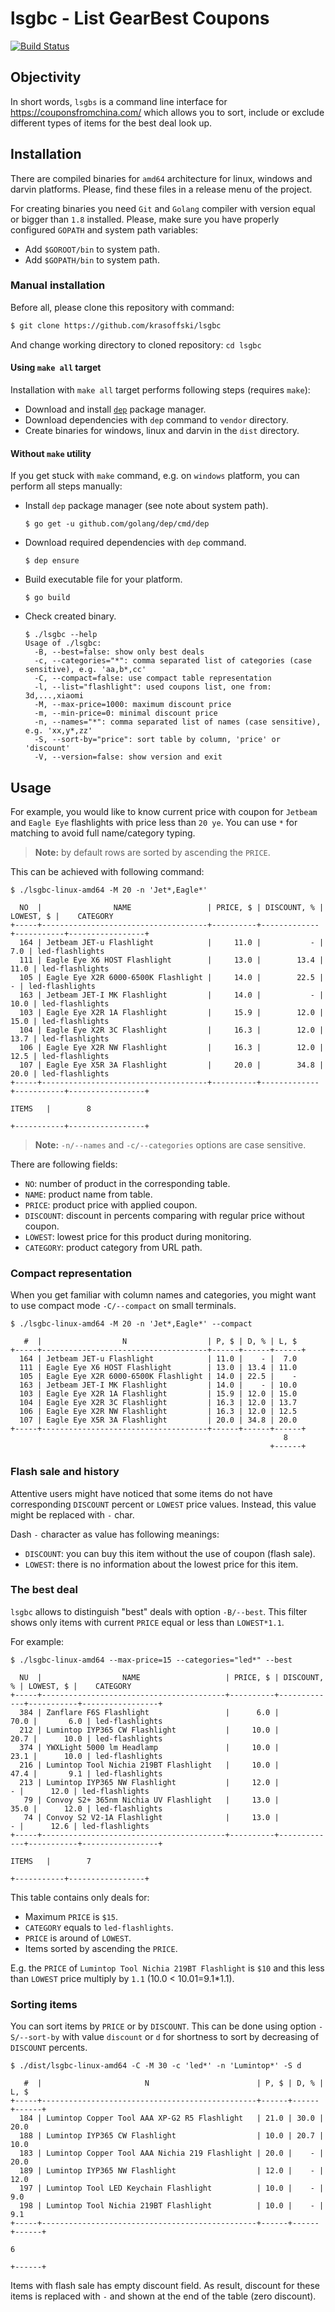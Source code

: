 # lsgbc - List GearBest Coupons
[![Build Status](https://travis-ci.org/krasoffski/lsgbc.svg?branch=master)](https://travis-ci.org/krasoffski/lsgbc)

## Objectivity
In short words, `lsgbs` is a command line interface for
https://couponsfromchina.com/ which allows you to sort, include or exclude
different types of items for the best deal look up.

## Installation

There are compiled binaries for `amd64` architecture for linux, windows and
darvin platforms. Please, find these files in a release menu of the project.

For creating binaries you need `Git` and `Golang` compiler with version equal
or bigger than `1.8` installed. Please, make sure you have properly configured
`GOPATH` and system path variables:
 - Add `$GOROOT/bin` to system path.
 - Add `$GOPATH/bin` to system path.

### Manual installation

Before all, please clone this repository with command:

```bash
$ git clone https://github.com/krasoffski/lsgbc
```

And change working directory to cloned repository: `cd lsgbc`

#### Using `make all` target

Installation with `make all` target performs following steps (requires `make`):
 - Download and install [`dep`](https://github.com/golang/dep) package manager.
 - Download dependencies with `dep` command to `vendor` directory.
 - Create binaries for windows, linux and darvin in the `dist` directory.

#### Without `make` utility

If you get stuck with `make` command, e.g. on `windows` platform, you can
perform all steps manually:

 - Install `dep` package manager (see note about system path).
    ```
    $ go get -u github.com/golang/dep/cmd/dep
    ```
 - Download required dependencies with `dep` command.
    ```
    $ dep ensure
    ```
 - Build executable file for your platform.
    ```
    $ go build
    ```
 - Check created binary.
    ```
    $ ./lsgbc --help
    Usage of ./lsgbc:
      -B, --best=false: show only best deals
      -c, --categories="*": comma separated list of categories (case sensitive), e.g. 'aa,b*,cc'
      -C, --compact=false: use compact table representation
      -l, --list="flashlight": used coupons list, one from: 3d,...,xiaomi
      -M, --max-price=1000: maximum discount price
      -m, --min-price=0: minimal discount price
      -n, --names="*": comma separated list of names (case sensitive), e.g. 'xx,y*,zz'
      -S, --sort-by="price": sort table by column, 'price' or 'discount'
      -V, --version=false: show version and exit
    ```

## Usage

For example, you would like to know current price with coupon for `Jetbeam` and
`Eagle Eye` flashlights with price less than `20 ye`. You can use `*` for
matching to avoid full name/category typing.

> __Note:__ by default rows are sorted by ascending the `PRICE`.

This can be achieved with following command:

```
$ ./lsgbc-linux-amd64 -M 20 -n 'Jet*,Eagle*'

  NO  |                NAME                 | PRICE, $ | DISCOUNT, % | LOWEST, $ |    CATEGORY
+-----+-------------------------------------+----------+-------------+-----------+-----------------+
  164 | Jetbeam JET-u Flashlight            |     11.0 |           - |       7.0 | led-flashlights
  111 | Eagle Eye X6 HOST Flashlight        |     13.0 |        13.4 |      11.0 | led-flashlights
  105 | Eagle Eye X2R 6000-6500K Flashlight |     14.0 |        22.5 |         - | led-flashlights
  163 | Jetbeam JET-I MK Flashlight         |     14.0 |           - |      10.0 | led-flashlights
  103 | Eagle Eye X2R 1A Flashlight         |     15.9 |        12.0 |      15.0 | led-flashlights
  104 | Eagle Eye X2R 3C Flashlight         |     16.3 |        12.0 |      13.7 | led-flashlights
  106 | Eagle Eye X2R NW Flashlight         |     16.3 |        12.0 |      12.5 | led-flashlights
  107 | Eagle Eye X5R 3A Flashlight         |     20.0 |        34.8 |      20.0 | led-flashlights
+-----+-------------------------------------+----------+-------------+-----------+-----------------+
                                                                         ITEMS   |        8
                                                                     +-----------+-----------------+
```

> __Note:__ `-n/--names` and `-c/--categories` options are case sensitive.

There are following fields:

 - `NO`: number of product in the corresponding table.
 - `NAME`: product name from table.
 - `PRICE`: product price with applied coupon.
 - `DISCOUNT`: discount in percents comparing with regular price without coupon.
 - `LOWEST`: lowest price for this product during monitoring.
 - `CATEGORY`: product category from URL path.

### Compact representation

When you get familiar with column names and categories, you might want to use
compact mode `-C/--compact` on small terminals.

```
$ ./lsgbc-linux-amd64 -M 20 -n 'Jet*,Eagle*' --compact

   #  |                  N                  | P, $ | D, % | L, $
+-----+-------------------------------------+------+------+------+
  164 | Jetbeam JET-u Flashlight            | 11.0 |    - |  7.0
  111 | Eagle Eye X6 HOST Flashlight        | 13.0 | 13.4 | 11.0
  105 | Eagle Eye X2R 6000-6500K Flashlight | 14.0 | 22.5 |    -
  163 | Jetbeam JET-I MK Flashlight         | 14.0 |    - | 10.0
  103 | Eagle Eye X2R 1A Flashlight         | 15.9 | 12.0 | 15.0
  104 | Eagle Eye X2R 3C Flashlight         | 16.3 | 12.0 | 13.7
  106 | Eagle Eye X2R NW Flashlight         | 16.3 | 12.0 | 12.5
  107 | Eagle Eye X5R 3A Flashlight         | 20.0 | 34.8 | 20.0
+-----+-------------------------------------+------+------+------+
                                                             8
                                                          +------+
```

### Flash sale and history

Attentive users might have noticed that some items do not have corresponding
`DISCOUNT` percent or `LOWEST` price values. Instead, this value might be
replaced with `-` char.

Dash `-` character as value has following meanings:

- `DISCOUNT`: you can buy this item without the use of coupon (flash sale).
- `LOWEST`: there is no information about the lowest price for this item.

### The best deal

`lsgbc` allows to distinguish "best" deals with option `-B/--best`. This filter
shows only items with current `PRICE` equal or less than `LOWEST*1.1`.

For example:

```
$ ./lsgbc-linux-amd64 --max-price=15 --categories="led*" --best

  NU  |                  NAME                   | PRICE, $ | DISCOUNT, % | LOWEST, $ |    CATEGORY
+-----+-----------------------------------------+----------+-------------+-----------+-----------------+
  384 | Zanflare F6S Flashlight                 |      6.0 |        70.0 |       6.0 | led-flashlights
  212 | Lumintop IYP365 CW Flashlight           |     10.0 |        20.7 |      10.0 | led-flashlights
  374 | YWXLight 5000 lm Headlamp               |     10.0 |        23.1 |      10.0 | led-flashlights
  216 | Lumintop Tool Nichia 219BT Flashlight   |     10.0 |        47.4 |       9.1 | led-flashlights
  213 | Lumintop IYP365 NW Flashlight           |     12.0 |           - |      12.0 | led-flashlights
   79 | Convoy S2+ 365nm Nichia UV Flashlight   |     13.0 |        35.0 |      12.0 | led-flashlights
   74 | Convoy S2 V2-1A Flashlight              |     13.0 |           - |      12.6 | led-flashlights
+-----+-----------------------------------------+----------+-------------+-----------+-----------------+
                                                                             ITEMS   |        7
                                                                         +-----------+-----------------+
```
This table contains only deals for:
 - Maximum `PRICE` is `$15`.
 - `CATEGORY` equals to `led-flashlights`.
 - `PRICE` is around of `LOWEST`.
 - Items sorted by ascending the `PRICE`.

E.g. the `PRICE` of `Lumintop Tool Nichia 219BT Flashlight` is `$10` and this
less than `LOWEST` price multiply by `1.1` (10.0 < 10.01=9.1*1.1).

### Sorting items

You can sort items by `PRICE` or by `DISCOUNT`. This can be done using option
`-S/--sort-by` with value `discount` or `d` for shortness to sort by decreasing
of `DISCOUNT` percents.

```
$ ./dist/lsgbc-linux-amd64 -C -M 30 -c 'led*' -n 'Lumintop*' -S d

   #  |                       N                        | P, $ | D, % | L, $
+-----+------------------------------------------------+------+------+------+
  184 | Lumintop Copper Tool AAA XP-G2 R5 Flashlight   | 21.0 | 30.0 | 20.0
  188 | Lumintop IYP365 CW Flashlight                  | 10.0 | 20.7 | 10.0
  183 | Lumintop Copper Tool AAA Nichia 219 Flashlight | 20.0 |    - | 20.0
  189 | Lumintop IYP365 NW Flashlight                  | 12.0 |    - | 12.0
  197 | Lumintop Tool LED Keychain Flashlight          | 10.0 |    - |  9.0
  198 | Lumintop Tool Nichia 219BT Flashlight          | 10.0 |    - |  9.1
+-----+------------------------------------------------+------+------+------+
                                                                        6
                                                                     +------+
```

Items with flash sale has empty discount field. As result, discount for these
items is replaced with `-` and shown at the end of the table (zero discount).
